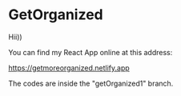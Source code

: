 # GetOrganized

Hii))

You can find my React App online at this address:

 https://getmoreorganized.netlify.app


The codes are inside the "getOrganized1" branch. 
